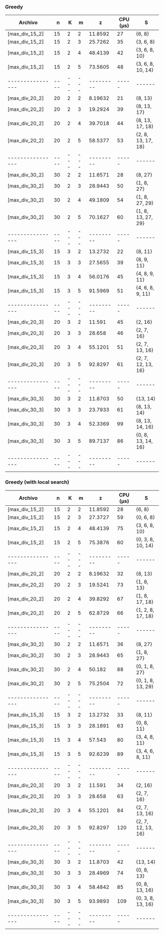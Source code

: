### Greedy

|     Archivo    |  n | K | m | z | CPU (µs) | S |
|----------------|----|---|---|---|----------|---|
| [max_div_15_2] | 15 | 2 | 2 | 11.8592 | 27 | {6, 8} | 
| [max_div_15_2] | 15 | 2 | 3 | 25.7262 | 35 | {3, 6, 8} | 
| [max_div_15_2] | 15 | 2 | 4 | 48.4139 | 42 | {3, 6, 8, 10} | 
| [max_div_15_2] | 15 | 2 | 5 | 73.5605 | 48 | {3, 6, 8, 10, 14} | 
|----------------|----|---|---|---------|-----|------|
| [max_div_20_2] | 20 | 2 | 2 | 8.19632 | 21 | {8, 13} | 
| [max_div_20_2] | 20 | 2 | 3 | 19.2924 | 39 | {8, 13, 17} | 
| [max_div_20_2] | 20 | 2 | 4 | 39.7018 | 44 | {8, 13, 17, 18} | 
| [max_div_20_2] | 20 | 2 | 5 | 58.5377 | 53 | {2, 8, 13, 17, 18} | 
|----------------|----|---|---|---------|-----|------|
| [max_div_30_2] | 30 | 2 | 2 | 11.6571 | 28 | {8, 27} | 
| [max_div_30_2] | 30 | 2 | 3 | 28.9443 | 50 | {1, 8, 27} | 
| [max_div_30_2] | 30 | 2 | 4 | 49.1809 | 54 | {1, 8, 27, 29} | 
| [max_div_30_2] | 30 | 2 | 5 | 70.1627 | 60 | {1, 8, 13, 27, 29} | 
|----------------|----|---|---|---------|-----|------|
| [max_div_15_3] | 15 | 3 | 2 | 13.2732 | 22 | {8, 11} | 
| [max_div_15_3] | 15 | 3 | 3 | 27.5655 | 39 | {8, 9, 11} | 
| [max_div_15_3] | 15 | 3 | 4 | 56.0176 | 45 | {4, 8, 9, 11} | 
| [max_div_15_3] | 15 | 3 | 5 | 91.5969 | 51 | {4, 6, 8, 9, 11} | 
|----------------|----|---|---|---------|-----|------|
| [max_div_20_3] | 20 | 3 | 2 | 11.591 | 45 | {2, 16} | 
| [max_div_20_3] | 20 | 3 | 3 | 28.658 | 46 | {2, 7, 16} | 
| [max_div_20_3] | 20 | 3 | 4 | 55.1201 | 51 | {2, 7, 13, 16} | 
| [max_div_20_3] | 20 | 3 | 5 | 92.8297 | 61 | {2, 7, 12, 13, 16} | 
|----------------|----|---|---|---------|-----|------|
| [max_div_30_3] | 30 | 3 | 2 | 11.8703 | 50 | {13, 14} | 
| [max_div_30_3] | 30 | 3 | 3 | 23.7933 | 61 | {8, 13, 14} | 
| [max_div_30_3] | 30 | 3 | 4 | 52.3369 | 99 | {8, 13, 14, 16} | 
| [max_div_30_3] | 30 | 3 | 5 | 89.7137 | 86 | {0, 8, 13, 14, 16} | 
|----------------|----|---|---|---------|-----|------|


### Greedy (with local search)

|     Archivo    |  n | K | m | z | CPU (µs) | S |
|----------------|----|---|---|---|----------|---|
| [max_div_15_2] | 15 | 2 | 2 | 11.8592 | 28 | {6, 8} | 
| [max_div_15_2] | 15 | 2 | 3 | 27.3727 | 59 | {0, 6, 8} | 
| [max_div_15_2] | 15 | 2 | 4 | 48.4139 | 75 | {3, 6, 8, 10} | 
| [max_div_15_2] | 15 | 2 | 5 | 75.3876 | 60 | {0, 3, 8, 10, 14} | 
|----------------|----|---|---|---------|-----|------|
| [max_div_20_2] | 20 | 2 | 2 | 8.19632 | 32 | {8, 13} | 
| [max_div_20_2] | 20 | 2 | 3 | 19.5241 | 73 | {1, 8, 13} | 
| [max_div_20_2] | 20 | 2 | 4 | 39.8292 | 67 | {1, 8, 17, 18} | 
| [max_div_20_2] | 20 | 2 | 5 | 62.8729 | 66 | {1, 2, 8, 17, 18} | 
|----------------|----|---|---|---------|-----|------|
| [max_div_30_2] | 30 | 2 | 2 | 11.6571 | 36 | {8, 27} | 
| [max_div_30_2] | 30 | 2 | 3 | 28.9443 | 65 | {1, 8, 27} | 
| [max_div_30_2] | 30 | 2 | 4 | 50.182 | 88 | {0, 1, 8, 27} | 
| [max_div_30_2] | 30 | 2 | 5 | 75.2504 | 72 | {0, 1, 8, 13, 29} | 
|----------------|----|---|---|---------|-----|------|
| [max_div_15_3] | 15 | 3 | 2 | 13.2732 | 33 | {8, 11} | 
| [max_div_15_3] | 15 | 3 | 3 | 28.1891 | 63 | {0, 8, 11} | 
| [max_div_15_3] | 15 | 3 | 4 | 57.543 | 80 | {3, 4, 8, 11} | 
| [max_div_15_3] | 15 | 3 | 5 | 92.6239 | 89 | {3, 4, 6, 8, 11} | 
|----------------|----|---|---|---------|-----|------|
| [max_div_20_3] | 20 | 3 | 2 | 11.591 | 34 | {2, 16} | 
| [max_div_20_3] | 20 | 3 | 3 | 28.658 | 63 | {2, 7, 16} | 
| [max_div_20_3] | 20 | 3 | 4 | 55.1201 | 84 | {2, 7, 13, 16} | 
| [max_div_20_3] | 20 | 3 | 5 | 92.8297 | 120 | {2, 7, 12, 13, 16} | 
|----------------|----|---|---|---------|-----|------|
| [max_div_30_3] | 30 | 3 | 2 | 11.8703 | 42 | {13, 14} | 
| [max_div_30_3] | 30 | 3 | 3 | 28.4969 | 74 | {0, 8, 13} | 
| [max_div_30_3] | 30 | 3 | 4 | 58.4842 | 85 | {0, 8, 13, 16} | 
| [max_div_30_3] | 30 | 3 | 5 | 93.9893 | 109 | {0, 3, 8, 13, 16} | 
|----------------|----|---|---|---------|-----|------|